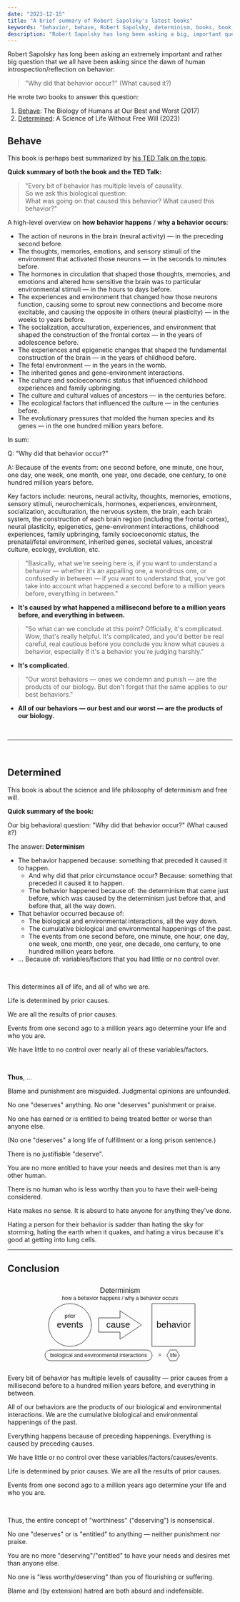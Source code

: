 ```yaml
---
date: "2023-12-15"
title: "A brief summary of Robert Sapolsky's latest books"
keywords: "behavior, behave, Robert Sapolsky, determinism, books, book, free will"
description: "Robert Sapolsky has long been asking a big, important question: Why did that behavior occur?"
---
```


Robert Sapolsky has long been asking an extremely important and rather big question that we all have been asking since the dawn of human introspection/reflection on behavior:

> "Why did that behavior occur?" (What caused it?)

He wrote two books to answer this question:

1. [Behave](#behave): The Biology of Humans at Our Best and Worst (2017)
2. [Determined](#determined): A Science of Life Without Free Will (2023)

## Behave

This book is perhaps best summarized by [his TED Talk on the topic](https://www.ted.com/talks/robert_sapolsky_the_biology_of_our_best_and_worst_selves/transcript?language=en).

**Quick summary of both the book and the TED Talk:**

> "Every bit of behavior has multiple levels of causality. <br/>
> So we ask this biological question: <br/>
> What was going on that caused this behavior? What caused this behavior?"

A high-level overview on **how behavior happens** / **why a behavior occurs**:

- The action of neurons in the brain (neural activity) — in the preceding second before.
- The thoughts, memories, emotions, and sensory stimuli of the environment that activated those neurons — in the seconds to minutes before.
- The hormones in circulation that shaped those thoughts, memories, and emotions and altered how sensitive the brain was to particular environmental stimuli — in the hours to days before.
- The experiences and environment that changed how those neurons function, causing some to sprout new connections and become more excitable, and causing the opposite in others (neural plasticity) — in the weeks to years before.
- The socialization, acculturation, experiences, and environment that shaped the construction of the frontal cortex — in the years of adolescence before.
- The experiences and epigenetic changes that shaped the fundamental construction of the brain — in the years of childhood before.
- The fetal environment — in the years in the womb.
- The inherited genes and gene-environment interactions.
- The culture and socioeconomic status that influenced childhood experiences and family upbringing.
- The culture and cultural values of ancestors — in the centuries before.
- The ecological factors that influenced the culture — in the centuries before.
- The evolutionary pressures that molded the human species and its genes — in the one hundred million years before.

In sum:

Q: "Why did that behavior occur?"

A: Because of the events from: one second before, one minute, one hour, one day, one week, one month, one year, one decade, one century, to one hundred million years before.

Key factors include: neurons, neural activity, thoughts, memories, emotions, sensory stimuli, neurochemicals, hormones, experiences, environment, socialization, acculturation, the nervous system, the brain, each brain system, the construction of each brain region (including the frontal cortex), neural plasticity, epigenetics, gene-environment interactions, childhood experiences, family upbringing, family socioeconomic status, the prenatal/fetal environment, inherited genes, societal values, ancestral culture, ecology, evolution, etc.

> "Basically, what we're seeing here is, if you want to understand a behavior — whether it's an appalling one, a wondrous one, or confusedly in between — if you want to understand that, you've got take into account what happened a second before to a million years before, everything in between."

- **It's caused by what happened a millisecond before to a million years before, and everything in between.**

> "So what can we conclude at this point? Officially, it's complicated. Wow, that's really helpful. It's complicated, and you'd better be real careful, real cautious before you conclude you know what causes a behavior, especially if it's a behavior you're judging harshly."

- **It's complicated.**

> "Our worst behaviors — ones we condemn and punish — are the products of our biology. But don't forget that the same applies to our best behaviors."

- **All of our behaviors — our best and our worst — are the products of our biology.**

<br />

---

<br />

## Determined

This book is about the science and life philosophy of determinism and free will.

**Quick summary of the book:**

Our big behavioral question: "Why did that behavior occur?" (What caused it?)

The answer: **Determinism**

- The behavior happened because: something that preceded it caused it to happen.
  - And why did that prior circumstance occur? Because: something that preceded it caused it to happen.
  - The behavior happened because of: the determinism that came just before, which was caused by the determinism just before that, and before that, all the way down.
- That behavior occurred because of:
  - The biological and environmental interactions, all the way down.
  - The cumulative biological and environmental happenings of the past.
  - The events from one second before, one minute, one hour, one day, one week, one month, one year, one decade, one century, to one hundred million years before.
- … Because of: variables/factors that you had little or no control over.

<br />

This determines all of life, and all of who we are.

Life is determined by prior causes.

We are all the results of prior causes.

Events from one second ago to a million years ago determine your life and who you are.

We have little to no control over nearly all of these variables/factors.

<br />

**Thus**, …

Blame and punishment are misguided. Judgmental opinions are unfounded.

No one "deserves" anything. No one "deserves" punishment or praise.

No one has earned or is entitled to being treated better or worse than anyone else.

(No one "deserves" a long life of fulfillment or a long prison sentence.)

There is no justifiable "deserve".

You are no more entitled to have your needs and desires met than is any other human.

There is no human who is less worthy than you to have their well-being considered.

Hate makes no sense. It is absurd to hate anyone for anything they've done.

Hating a person for their behavior is sadder than hating the sky for storming, hating the earth when it quakes, and hating a virus because it's good at getting into lung cells.

---

## Conclusion

<div style="text-align:center">
<svg width="384" height="192" xmlns="http://www.w3.org/2000/svg" xmlns:svg="http://www.w3.org/2000/svg" viewBox="0 0 384 192">
  <title>determinism</title>
  <g class="layer" stroke-linecap="round" stroke-linejoin="round">
    <g stroke="currentColor" fill="none" fill-opacity="0">
      <circle cx="80" cy="96" r="48" />
      <path d="m192,64l48,32l-48,32l0,-16l-48,0l0,-32l48,0l0,-16z" />
      <rect height="96" width="96" x="264" y="48" />
      <rect height="24" width="240" x="24" y="152" rx="12" ry="12" />
      <polygon cx="318" cy="164" edge="20" shape="regularPoly" sides="6" orient="x" points="325,164 318,176 304,176 297,164 304,152 318,152 325,164" />
    </g>
    <g font-family="sans-serif" stroke-width="0" text-anchor="middle" fill="currentColor">
      <text font-size="16" x="192" y="24">Determinism</text>
      <text font-size="12" x="192" y="40">how a behavior happens / why a behavior occurs</text>
      <text font-size="12" x="80" y="80">prior</text>
      <text font-size="20" x="80" y="102">events</text>
      <text font-size="20" x="188" y="102">cause</text>
      <text font-size="20" x="312" y="102">behavior</text>
      <text font-size="12" x="144" y="168">biological and environmental interactions</text>
      <text font-size="12" x="281" y="167">=</text>
      <text font-size="12" x="312" y="168">life</text>
    </g>
  </g>
</svg>
</div>

Every bit of behavior has multiple levels of causality — prior causes from a millisecond before to a hundred million years before, and everything in between.

All of our behaviors are the products of our biological and environmental interactions. We are the cumulative biological and environmental happenings of the past.

Everything happens because of preceding happenings. Everything is caused by preceding causes.

We have little or no control over these variables/factors/causes/events.

Life is determined by prior causes. We are all the results of prior causes.

Events from one second ago to a million years ago determine your life and who you are.

<br />

Thus, the entire concept of "worthiness" ("deserving") is nonsensical.

No one "deserves" or is "entitled" to anything — neither punishment nor praise.

You are no more "deserving"/"entitled" to have your needs and desires met than anyone else.

No one is "less worthy/deserving" than you of flourishing or suffering.

Blame and (by extension) hatred are both absurd and indefensible.
